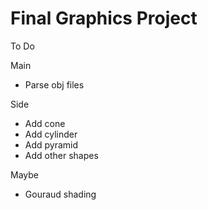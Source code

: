 # Final Graphics Project
To Do

Main
* Parse obj files

Side
* Add cone
* Add cylinder
* Add pyramid
* Add other shapes

Maybe
* Gouraud shading
